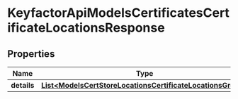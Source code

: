 

# KeyfactorApiModelsCertificatesCertificateLocationsResponse


## Properties

| Name | Type | Description | Notes |
|------------ | ------------- | ------------- | -------------|
|**details** | [**List&lt;ModelsCertStoreLocationsCertificateLocationsGroup&gt;**](ModelsCertStoreLocationsCertificateLocationsGroup.md) |  |  [optional] |



